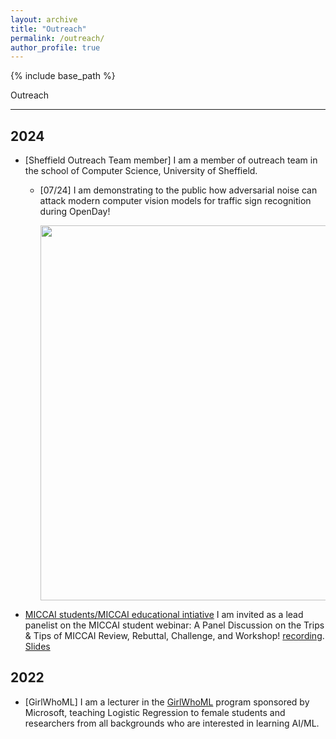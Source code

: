 ```yaml
---
layout: archive
title: "Outreach"
permalink: /outreach/
author_profile: true
---
```

{% include base_path %}


Outreach

---

## 2024

- [Sheffield Outreach Team member] I am a member of outreach team in the school of Computer Science, University of Sheffield.
    - [07/24] I am demonstrating to the public how adversarial noise can attack modern computer vision models for traffic sign recognition during OpenDay!
        <p align="center"> 
        <img width="600" src="/images/20240712.png" />
        </p>

- [MICCAI students/MICCAI educational intiative](https://miccai-sb.github.io/index.html)  I am invited as a lead panelist on the MICCAI student webinar: A Panel Discussion on the Trips & Tips of MICCAI Review, Rebuttal, Challenge, and Workshop! [recording](https://youtube.com/playlist?list=PLc4GZu166CDWP3Al45qWGEYHsjDk3CJDq). [Slides](https://slideshare.net/slideshow/chen-cherise-chen-tips-and-tricks-for-miccai-review/267129348)


## 2022

- [GirlWhoML] I am a lecturer in the [GirlWhoML](https://girlswhoml.com/) program sponsored by Microsoft, teaching Logistic Regression to female students and researchers from all backgrounds who are interested in learning AI/ML.
